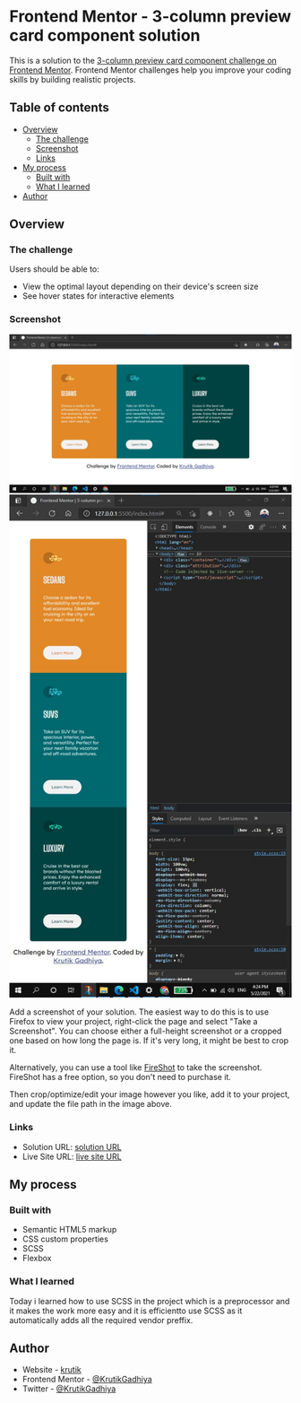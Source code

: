 # Frontend Mentor - 3-column preview card component solution

This is a solution to the [3-column preview card component challenge on Frontend Mentor](https://www.frontendmentor.io/challenges/3column-preview-card-component-pH92eAR2-). Frontend Mentor challenges help you improve your coding skills by building realistic projects.

## Table of contents

- [Overview](#overview)
  - [The challenge](#the-challenge)
  - [Screenshot](#screenshot)
  - [Links](#links)
- [My process](#my-process)
  - [Built with](#built-with)
  - [What I learned](#what-i-learned)
- [Author](#author)

## Overview

### The challenge

Users should be able to:

- View the optimal layout depending on their device's screen size
- See hover states for interactive elements

### Screenshot

![](./screenshot-desktop.jpg)
![](./screenshot-mobile.jpg)

Add a screenshot of your solution. The easiest way to do this is to use Firefox to view your project, right-click the page and select "Take a Screenshot". You can choose either a full-height screenshot or a cropped one based on how long the page is. If it's very long, it might be best to crop it.

Alternatively, you can use a tool like [FireShot](https://getfireshot.com/) to take the screenshot. FireShot has a free option, so you don't need to purchase it.

Then crop/optimize/edit your image however you like, add it to your project, and update the file path in the image above.

### Links

- Solution URL: [solution URL](https://your-solution-url.com)
- Live Site URL: [live site URL](https://your-live-site-url.com)

## My process

### Built with

- Semantic HTML5 markup
- CSS custom properties
- SCSS
- Flexbox

### What I learned

Today i learned how to use SCSS in the project which is a preprocessor and it makes the work more easy and it is efficientto use SCSS as it automatically adds all the required vendor preffix.

## Author

- Website - [krutik](https://github.com/KrutikGadhiya/)
- Frontend Mentor - [@KrutikGadhiya](https://www.frontendmentor.io/profile/KrutikGadhiya)
- Twitter - [@KrutikGadhiya](https://twitter.com/KrutikGadhiya)

